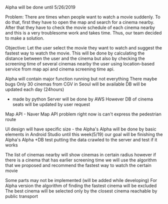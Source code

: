 Alpha will be done until 5/26/2019

Problem: There are times when people want to watch a movie suddenly. To do that, first they have to open the map and search for a cinema nearby. After that they have to check the movie schedule of each cinema nearby and this is a very troublesome work and takes time. Thus, our team decided to make a solution.

Objective: Let the user select the movie they want to watch and suggest the fastest way to watch the movie. This will be done by calculating the distance between the user and the cinema but also by checking the screening time of several cinemas nearby the user using location-based service from map api and cinema screening time api.

Alpha will contain
major function running but not everything
There maybe bugs
Only 30 cinemas from CGV in Seoul will be available
DB will be updated each day (24hours)
- made by python
Server will be done by AWS
However DB of cinema seats will be updated by user request

Map API - Naver Map API
problem right now is can't express the pedestrian route

UI design will have specific size - the Alpha's Alpha will be done by basic elements in Android Studio
until this week(5/19) our goal will be finishing the Alpha's Alpha
+DB test putting the data crawled to the server and test if it works

The list of cinemas nearby will show cinemas in certain radius however if there is a cinema that has earlier screening time
we will use the algorithm that we proposed and recommend the fastest way to watch the certain movie

Some parts may not be implemented (will be added while developing)
For Alpha version the algorithm of finding the fastest cinema will be excluded
The best cinema will be selected only by the closest cinema reachable by public transport 
